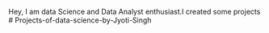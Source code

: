 Hey, 
I am data Science and Data Analyst enthusiast.I created some projects  # Projects-of-data-science-by-Jyoti-Singh

